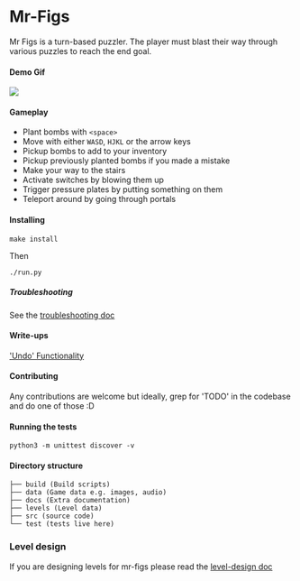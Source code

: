 # Mr-Figs

Mr Figs is a turn-based puzzler.
The player must blast their way through various puzzles to reach the end goal.

#### Demo Gif

![](https://github.com/joereynolds/Mr-Figs/blob/master/figs-newest-demo.gif)

#### Gameplay

- Plant bombs with `<space>`
- Move with either `WASD`, `HJKL` or the arrow keys
- Pickup bombs to add to your inventory
- Pickup previously planted bombs if you made a mistake
- Make your way to the stairs
- Activate switches by blowing them up
- Trigger pressure plates by putting something on them
- Teleport around by going through portals

#### Installing

```
make install
```

Then

```
./run.py
```

##### Troubleshooting

See the [troubleshooting doc](./docs/troubleshooting.md)

#### Write-ups

['Undo' Functionality](https://joereynoldsaudio.com/2018/06/12/undo-in-pygame.html)

#### Contributing

Any contributions are welcome but ideally, grep for 'TODO'
in the codebase and do one of those :D

#### Running the tests

```
python3 -m unittest discover -v
```

#### Directory structure

```
├── build (Build scripts)
├── data (Game data e.g. images, audio)
├── docs (Extra documentation)
├── levels (Level data)
├── src (source code)
└── test (tests live here)
```

### Level design

If you are designing levels for mr-figs please read the [level-design
doc](./docs/level-design.md)
